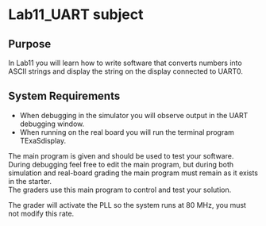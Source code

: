 # Lab11_UART subject

## Purpose

In Lab11 you will learn how to write software that converts numbers into ASCII strings and display the string on the display connected to UART0.

## System Requirements

- When debugging in the simulator you will observe output in the UART debugging window. 
- When running on the real board you will run the terminal program TExaSdisplay. 

The main program is given and should be used to test your software. \
During debugging feel free to edit the main program, but during both simulation and real-board grading the main program must remain as it exists in the starter. \
The graders use this main program to control and test your solution.

The grader will activate the PLL so the system runs at 80 MHz, you must not modify this rate.